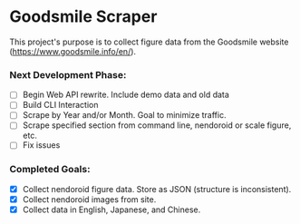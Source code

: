 # Goodsmile Scraper

This project's purpose is to collect figure data from the Goodsmile website (https://www.goodsmile.info/en/). 

### Next Development Phase:
- [ ] Begin Web API rewrite. Include demo data and old data
- [ ] Build CLI Interaction
- [ ] Scrape by Year and/or Month. Goal to minimize traffic.
- [ ] Scrape specified section from command line, nendoroid or scale figure, etc.
- [ ] Fix issues

### Completed Goals:
- [x] Collect nendoroid figure data. Store as JSON (structure is inconsistent).
- [x] Collect nendoroid images from site.
- [x] Collect data in English, Japanese, and Chinese.
